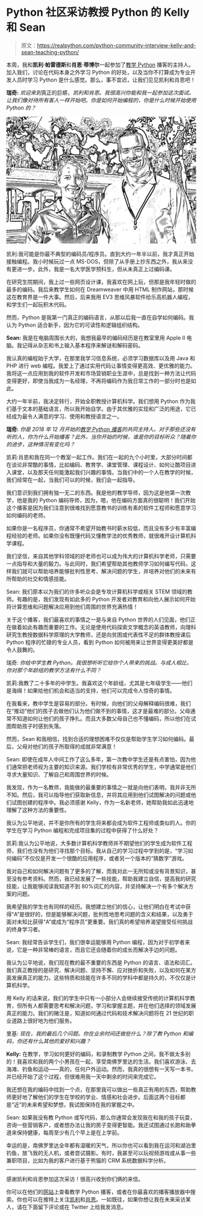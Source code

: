 # Python 社区采访教授 Python 的 Kelly 和 Sean

> 原文：<https://realpython.com/python-community-interview-kelly-and-sean-teaching-python/>

本周，我和**凯利·帕雷德斯**和**肖恩·蒂博尔**一起参加了[教学 Python](https://twitter.com/teachingpython) 播客的主持人。加入我们，讨论在代码本身之外学习 Python 的好处，以及当你不打算成为专业开发人员时学习 Python 是什么感觉。那么，事不宜迟，让我们见见凯利和肖恩吧！

**瑞奇:** *欢迎来到*真正的巨蟒，*凯利和肖恩。我很高兴你能和我一起参加这次面试。让我们像对待所有客人一样开始吧。你是如何开始编程的，你是什么时候开始使用 Python 的？*

![The hosts of the Teaching Python Podcast - Kelly and Sean](img/af91f431f2125b74b2ff2ce0a956dd38.png)

凯利:我可能是你最不典型的编码员/程序员。直到大约一年半以前，我才真正开始接触编程。我小时候玩过一点 MS-DOS，但除了从手册上抄东西之外，我从来没有更进一步。此外，我是一名大学医学预科生，但从未真正上过编码课。

在研究生院期间，我上过一些网页设计课，我喜欢在网上玩，但那是我年轻时做的最多的编码。我后来教学生如何在 Dreamweaver 中用 HTML 制作网站，那时候这在教育界是一件大事。然后，后来我用 EV3 思维风暴软件给乐高机器人编程，和学生们一起玩积木代码。

然而，Python 是我第一门真正的编码语言，从那以后我一直在自学如何编码。我认为 Python 适合新手，因为它的可读性和逻辑组织结构。

**Sean:** 我是在电脑周围长大的，我想我最早的编码经历是在教室里用 Apple II 电脑。我记得从杂志和书上输入基本程序来解谜和解码密码。

我认真的编程始于大学，在那里我学习信息系统，必须学习数据库以及用 Java 和 PHP 进行 web 编程。我爱上了通过实用代码让事情变得更高效、更优雅的能力。我将这一点应用到我的软件开发和市场营销职业生涯中，总是找到一种方法让代码变得更好，即使当我成为一名经理，不再将编码作为我日常工作的一部分时也是如此。

大约一年半前，我决定转行，开始全职教授计算机科学。我们想用 Python 作为我们基于文本的基础语言，所以我开始自学。由于其优雅的实现和广泛的用途，它已经成为最令人满意的学习、使用和教授语言之一。

**瑞奇:** *你是 2018 年 12 月开始的[教学 Python 播客](https://www.teachingpython.fm/)的共同主持人。对于那些还没有听的人，你为什么开始播客？此外，当你开始的时候，谁是你的目标听众？随着你的进步，这种情况有变化吗？*

凯莉:肖恩和我在同一个教室一起工作。我们在一起的九个小时里，大部分时间都在谈论非常酷的事情，比如编码、教育学、课堂管理、课程设计、如何让酷项目进入课堂，以及那天任何能激起我们兴趣的事情。当我们中的一个人在教学的时候，我们经常在一起，当我们可以的时候，我们会一起指导。

我们意识到我们拥有独一无二的东西。我是他的教学导师，因为这是他第一次教学，他是我的 Python 编码导师，因为，嗯，他在编码方面真的很聪明！我们开始这个播客是因为我们注意到很难找到愿意教书的训练有素的软件工程师和愿意学习如何编码的老师。

如果你是一名程序员，你通常不希望开始教书时薪水较低，而且没有多少有丰富编程经验的老师。如果你没有既懂代码又懂教学法的优秀教师，就很难开设计算机科学课程。

我们坚信，来自其他学科领域的好老师也可以成为伟大的计算机科学老师，只需要一点指导和大量的毅力。与此同时，我们希望帮助其他教师学习如何编写代码，这样我们就可以帮助培养能够批判性思考、解决问题的学生，并培养对他们的未来有所帮助的社交和情感技能。

Sean: 我们原本以为我们的许多听众会是专攻计算机科学或相关 STEM 领域的教师。有趣的是，我们发现有如此多的 Python 开发者对教育和向他人展示如何开始将计算思维和问题解决应用到他们周围的世界充满热情！

关于这个播客，我们最喜欢的事情之一是与来自 Python 世界的人们见面，他们正在做着如此有趣而重要的工作。无论是使用代码探索文学概念的英语教师，向理科研究生教授数据科学原理的大学教师，还是向贫困或代表性不足的群体教授课后 Python 程序的忙碌的专业人员，看到 Python 如何被用来让世界变得更美好都是令人鼓舞的。

瑞奇: *你给中学生教 Python。我很想听听它给你个人带来的挑战。与成人相比，你对那个年龄组的教学方法有什么不同？*

凯莉:我教了二十多年的中学生。我喜欢这个年龄组，尤其是七年级学生——他们是海绵！如果给他们机会和适当的支持，他们可以完成令人惊奇的事情。

在我看来，教中学生是容易的部分。有时候，向他们的父母解释编码很难，我们在“推动”他们的孩子去做他们认为他们做不到的事情，这才是最难的部分。父母通常不知道如何让他们的孩子挣扎。而且大多数父母自己也不懂编码，所以他们在试图帮助孩子时感到失落。

然而，Sean 和我相信，找到合适的理想困难不仅仅是帮助学生学习如何编码。最后，父母对他们的孩子所取得的成就非常满意！

Sean: 即使在成年人中间工作了这么多年，第一次教中学生还是有点害怕，因为他们通常把老师视为主要的知识来源。我们学校有非常优秀的学生，中学通常是他们寻求大量知识、了解自己和周围世界的时候。

我发现，作为一名教师，我能做的最重要的事情之一就是向他们表明，我并非无所不知。然后，我可以指导他们获取新信息，并将其应用到他们试图解决的问题或他们试图创建的程序中。我必须感谢 Kelly，作为一名新老师，她帮助我如此迅速地理解了这种方法的重要性。

我认为公平地说，并不是你所有的学生将来都会成为软件工程师或类似的人。你的学生在学习 Python 编程和完成项目集的过程中获得了什么好处？

凯莉:我认为公平地说，大多数计算机科学教师并不期望他们的学生成为软件工程师，我们也没有为他们寻找那个目标。我从自己的学习过程中学到的是，“学习如何编码”不仅仅是开发一个很酷的应用程序，或者另一个版本的“猜数字”游戏。

我对自己和如何解决问题有了更多的了解，而我对此一无所知或没有背景知识，甚至没有参考资料。然而，我已经发展了一些技能，帮助我建立自信，提高我的研究技能，让我能够阅读我知道不到 80%词汇的内容，并坚持解决一个有多个解决方案的问题。

我希望我的学生也有同样的经历。我想建立他们的信心，让他们明白在考试中获得“A”是很好的，但是能够解决问题，批判性地思考问题的含义和结果，以及勇于面对未知比获得“A”或成为“程序员”更重要。我们真的希望培养渴望接受任何挑战的终身学习者。

Sean: 我经常告诉学生们，我们很幸运能够用 Python 编程，因为对于初学者来说，它是一种非常棒的语言，而且它还会随着你的成长而解决手边的问题。

我认为公平地说，我们现在教的最不重要的东西是 Python 的语言、语法和词汇。我们真正教授的是研究、解决问题、坚持不懈、应对挫折和失败，以及如何在某方面发展真正的能力。这些特质和技能在许多不同的学科中都是持久的，不仅仅是计算机科学。

用 Kelly 的话来说，我们的学生中只有一小部分人会继续接受传统的计算机科学教育，但所有人都需要思考和解决问题，学习和掌握主题，并在他们选择的领域发展真正的能力。我们的赌注是，知道如何通过代码和技术解决问题将在 21 世纪的职业道路上很好地为他们服务。

里基: *现在，我的最后几个问题。你在业余时间还做些什么？除了教 Python 和编码，你还有什么其他的爱好和兴趣？*

**Kelly:** 在教学，学习如何更好的编码，和录制教学 Python 之间，我不做太多别的！我喜欢和我的两个小男孩在一起，享受南佛罗里达的生活。我们喜欢游泳、去海滩、钓鱼和运动——真的，任何户外运动。然而，我真的很想有一天写一本书，并已经开始了这个过程，但很难用我一天中剩余的时间来完成它。

我还想在我的编码中找到一个点，在那里我可以做出一些真正有用的东西，帮助教师更好地了解他们的学生在学校的学业、情感和社会进步。后面这两个目标都是“近”的未来希望和梦想，我试图保持在我的掌握之中。

Sean: 如果我没有教 Python 或写代码，那么你通常会发现我在和我的孩子玩耍，咨询一些营销客户，或者想办法让我的房子变得更智能。我还试图通过长跑和跆拳道来保持健康，每周至少有几个早上是在上学前。

幸运的是，南佛罗里达全年都有温暖的天气，所以你也可以看到我在运河和湖泊里钓鱼，放飞我的无人机，或者尝试摄影。有时，我甚至可以玩视频游戏或从事一些兼职项目，比如为我的客户进行基于熊猫的 CRM 系统数据科学分析。

* * *

感谢凯利和肖恩参加这次采访！很高兴收到你们俩的来信。

你可以在他们的[网站](https://www.teachingpython.fm/)上查看教学 Python 播客，或者在你最喜欢的播客播放器中搜索。你也可以在推特上关注[凯利](https://twitter.com/kellypared)和[肖恩](https://twitter.com/smtibor)。一如既往，如果你想让我在未来采访某人，请在下面留下评论或在 Twitter 上给我发消息。